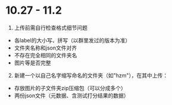 # 10.27 - 11.2 

1. 上传前需自行检查格式细节问题

- 各label的大小写、拼写（以群里发过的版本为准）
- 文件夹名称和json文件对齐
- 不存在完全相同的文件夹名
- 图片等是否完整

2. 新建一个以自己名字缩写命名的文件夹（如"hzm"），在其中上传：

- 存放图片的子文件夹zip压缩包（可以分成多个）
- 两份json文件（元数据、含测试打分结果的数据）
